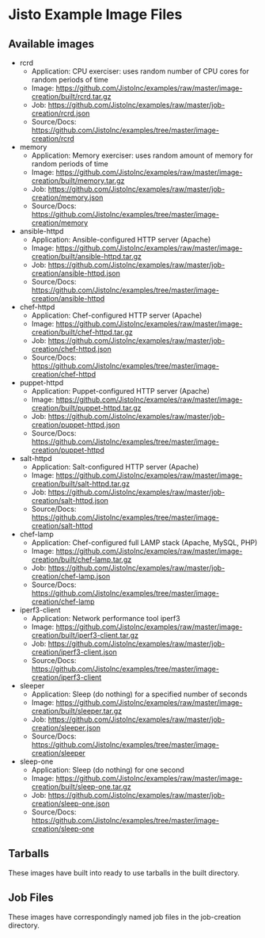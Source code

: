 # Jisto Example Image Files

## Available images
* rcrd
  - Application: CPU exerciser: uses random number of CPU cores for random periods of time
  - Image: https://github.com/JistoInc/examples/raw/master/image-creation/built/rcrd.tar.gz
  - Job: https://github.com/JistoInc/examples/raw/master/job-creation/rcrd.json
  - Source/Docs: https://github.com/JistoInc/examples/tree/master/image-creation/rcrd
* memory
  - Application: Memory exerciser: uses random amount of memory for random periods of time
  - Image: https://github.com/JistoInc/examples/raw/master/image-creation/built/memory.tar.gz
  - Job: https://github.com/JistoInc/examples/raw/master/job-creation/memory.json
  - Source/Docs: https://github.com/JistoInc/examples/tree/master/image-creation/memory
* ansible-httpd
  - Application: Ansible-configured HTTP server (Apache)
  - Image: https://github.com/JistoInc/examples/raw/master/image-creation/built/ansible-httpd.tar.gz
  - Job: https://github.com/JistoInc/examples/raw/master/job-creation/ansible-httpd.json
  - Source/Docs: https://github.com/JistoInc/examples/tree/master/image-creation/ansible-httpd
* chef-httpd
  - Application: Chef-configured HTTP server (Apache)
  - Image: https://github.com/JistoInc/examples/raw/master/image-creation/built/chef-httpd.tar.gz
  - Job: https://github.com/JistoInc/examples/raw/master/job-creation/chef-httpd.json
  - Source/Docs: https://github.com/JistoInc/examples/tree/master/image-creation/chef-httpd
* puppet-httpd
  - Application: Puppet-configured HTTP server (Apache)
  - Image: https://github.com/JistoInc/examples/raw/master/image-creation/built/puppet-httpd.tar.gz
  - Job: https://github.com/JistoInc/examples/raw/master/job-creation/puppet-httpd.json
  - Source/Docs: https://github.com/JistoInc/examples/tree/master/image-creation/puppet-httpd
* salt-httpd
  - Application: Salt-configured HTTP server (Apache)
  - Image: https://github.com/JistoInc/examples/raw/master/image-creation/built/salt-httpd.tar.gz
  - Job: https://github.com/JistoInc/examples/raw/master/job-creation/salt-httpd.json
  - Source/Docs: https://github.com/JistoInc/examples/tree/master/image-creation/salt-httpd
* chef-lamp
  - Application: Chef-configured full LAMP stack (Apache, MySQL, PHP)
  - Image: https://github.com/JistoInc/examples/raw/master/image-creation/built/chef-lamp.tar.gz
  - Job: https://github.com/JistoInc/examples/raw/master/job-creation/chef-lamp.json
  - Source/Docs: https://github.com/JistoInc/examples/tree/master/image-creation/chef-lamp
* iperf3-client
  - Application: Network performance tool iperf3
  - Image: https://github.com/JistoInc/examples/raw/master/image-creation/built/iperf3-client.tar.gz
  - Job: https://github.com/JistoInc/examples/raw/master/job-creation/iperf3-client.json
  - Source/Docs: https://github.com/JistoInc/examples/tree/master/image-creation/iperf3-client
* sleeper
  - Application: Sleep (do nothing) for a specified number of seconds
  - Image: https://github.com/JistoInc/examples/raw/master/image-creation/built/sleeper.tar.gz
  - Job: https://github.com/JistoInc/examples/raw/master/job-creation/sleeper.json
  - Source/Docs: https://github.com/JistoInc/examples/tree/master/image-creation/sleeper
* sleep-one
  - Application: Sleep (do nothing) for one second
  - Image: https://github.com/JistoInc/examples/raw/master/image-creation/built/sleep-one.tar.gz
  - Job: https://github.com/JistoInc/examples/raw/master/job-creation/sleep-one.json
  - Source/Docs: https://github.com/JistoInc/examples/tree/master/image-creation/sleep-one

## Tarballs

These images have built into ready to use tarballs in the built directory.

## Job Files

These images have correspondingly named job files in the job-creation directory.
